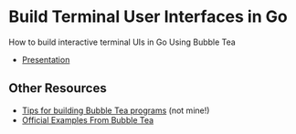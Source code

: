 # Build Terminal User Interfaces in Go

How to build interactive terminal UIs in Go Using Bubble Tea

- [Presentation](https://hay-kot.github.io/pres-bubble-tea-tuis/1)

## Other Resources

- [Tips for building Bubble Tea programs](https://leg100.github.io/en/posts/building-bubbletea-programs/) (not mine!)
- [Official Examples From Bubble Tea](https://github.com/charmbracelet/bubbletea/tree/main/examples#examples)
